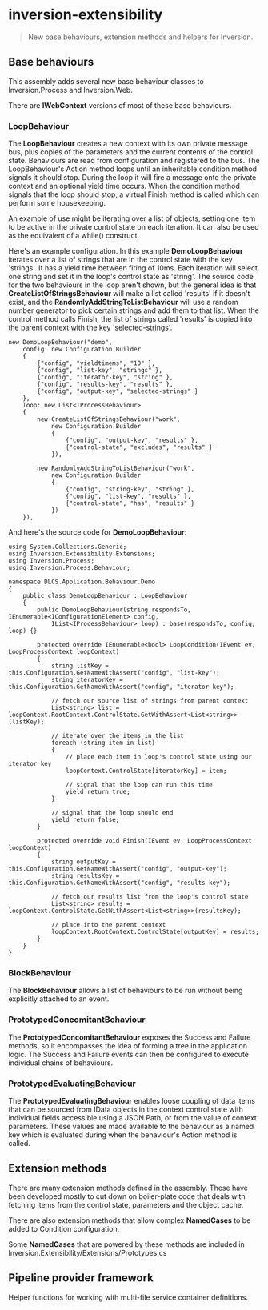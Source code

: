 # inversion-extensibility
> New base behaviours, extension methods and helpers for Inversion.

## Base behaviours
This assembly adds several new base behaviour classes to Inversion.Process and Inversion.Web.

There are **IWebContext** versions of most of these base behaviours.

### LoopBehaviour
The **LoopBehaviour** creates a new context with its own private message bus, plus copies of the parameters and the current contents of the control state. Behaviours are read from configuration and registered to the bus. The LoopBehaviour's Action method loops until an inheritable condition method signals it should stop. During the loop it will fire a message onto the private context and an optional yield time occurs. When the condition method signals that the loop should stop, a virtual Finish method is called which can perform some housekeeping.

An example of use might be iterating over a list of objects, setting one item to be active in the private control state on each iteration. It can also be used as the
equivalent of a while() construct.

Here's an example configuration. In this example **DemoLoopBehaviour** iterates over a list of strings that are in the control state with the key 'strings'. It has a yield time between firing of 10ms. Each iteration will select one string and set it in the loop's control state as 'string'. The source code for the two behaviours in the loop aren't shown, but the general idea is that **CreateListOfStringsBehaviour** will make a list called 'results' if it doesn't exist, and the **RandomlyAddStringToListBehaviour** will use a random number generator to pick certain strings and add them to that list. When the control method calls Finish, the list of strings called 'results' is copied into the parent context with the key 'selected-strings'.

```
new DemoLoopBehaviour("demo",
    config: new Configuration.Builder
    {
        {"config", "yieldtimems", "10" },
        {"config", "list-key", "strings" },
        {"config", "iterator-key", "string" },
        {"config", "results-key", "results" },
        {"config", "output-key", "selected-strings" }
    },
    loop: new List<IProcessBehaviour>
    {
        new CreateListOfStringsBehaviour("work",
            new Configuration.Builder
            {
                {"config", "output-key", "results" },
                {"control-state", "excludes", "results" }
            }),

        new RandomlyAddStringToListBehaviour("work",
            new Configuration.Builder
            {
                {"config", "string-key", "string" },
                {"config", "list-key", "results" },
                {"control-state", "has", "results" }
            })
    }),
```

And here's the source code for **DemoLoopBehaviour**:
```
using System.Collections.Generic;
using Inversion.Extensibility.Extensions;
using Inversion.Process;
using Inversion.Process.Behaviour;

namespace DLCS.Application.Behaviour.Demo
{
    public class DemoLoopBehaviour : LoopBehaviour
    {
        public DemoLoopBehaviour(string respondsTo, IEnumerable<IConfigurationElement> config,
            IList<IProcessBehaviour> loop) : base(respondsTo, config, loop) {}

        protected override IEnumerable<bool> LoopCondition(IEvent ev, LoopProcessContext loopContext)
        {
            string listKey = this.Configuration.GetNameWithAssert("config", "list-key");
            string iteratorKey = this.Configuration.GetNameWithAssert("config", "iterator-key");

            // fetch our source list of strings from parent context
            List<string> list = loopContext.RootContext.ControlState.GetWithAssert<List<string>>(listKey);

            // iterate over the items in the list
            foreach (string item in list)
            {
                // place each item in loop's control state using our iterator key
                loopContext.ControlState[iteratorKey] = item;

                // signal that the loop can run this time
                yield return true;
            }

            // signal that the loop should end
            yield return false;
        }

        protected override void Finish(IEvent ev, LoopProcessContext loopContext)
        {
            string outputKey = this.Configuration.GetNameWithAssert("config", "output-key");
            string resultsKey = this.Configuration.GetNameWithAssert("config", "results-key");

            // fetch our results list from the loop's control state
            List<string> results = loopContext.ControlState.GetWithAssert<List<string>>(resultsKey);

            // place into the parent context
            loopContext.RootContext.ControlState[outputKey] = results;
        }
    }
}
```

### BlockBehaviour
The **BlockBehaviour** allows a list of behaviours to be run without being
explicitly attached to an event. 

### PrototypedConcomitantBehaviour
The **PrototypedConcomitantBehaviour** exposes the Success and Failure methods, so
it encompasses the idea of forming a tree in the application logic. The Success
and Failure events can then be configured to execute individual chains of
behaviours.

### PrototypedEvaluatingBehaviour
The **PrototypedEvaluatingBehaviour** enables loose coupling of data items that can
be sourced from IData objects in the context control state with individual fields accessible using a JSON Path, or from the value of context parameters. These values
are made available to the behaviour as a named key which is evaluated during when
the behaviour's Action method is called.

## Extension methods
There are many extension methods defined in the assembly. These have been
developed mostly to cut down on boiler-plate code that deals with fetching items
from the control state, parameters and the object cache.

There are also extension methods that allow complex **NamedCases** to be added to Condition configuration.

Some **NamedCases** that are powered by these methods are included in Inversion.Extensibility/Extensions/Prototypes.cs

## Pipeline provider framework
Helper functions for working with multi-file service container definitions.

